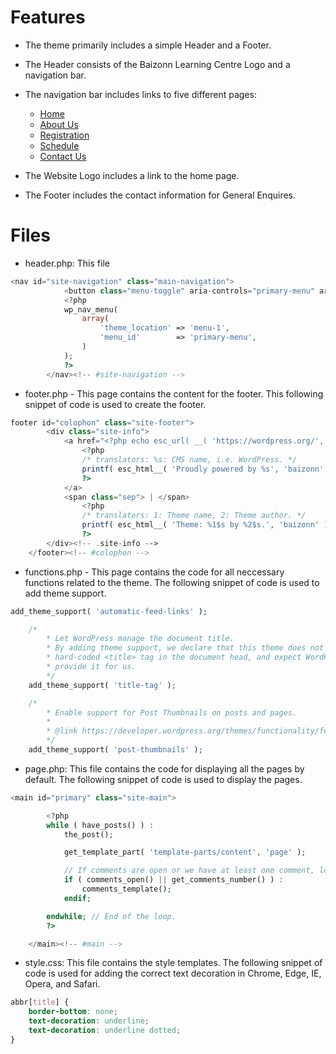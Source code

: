 # Features
- The theme primarily includes a simple Header and a Footer.
- The Header consists of the Baizonn Learning Centre Logo and a navigation bar.
- The navigation bar includes links to five different pages:

  - [Home](https://cp3402-team-a.com/) 
  - [About Us](https://cp3402-team-a.com/about-us-2/)  
  - [Registration](https://cp3402-team-a.com/registration/)
  - [Schedule](https://cp3402-team-a.com/schedule/)
  - [Contact Us](https://cp3402-team-a.com/contact-us/)

- The Website Logo includes a link to the home page.
- The Footer includes the contact information for General Enquires.

# Files
- header.php: This file 
```php
<nav id="site-navigation" class="main-navigation">
			<button class="menu-toggle" aria-controls="primary-menu" aria-expanded="false"><?php esc_html_e( 'Primary Menu', 'baizonn' ); ?></button>
			<?php
			wp_nav_menu(
				array(
					'theme_location' => 'menu-1',
					'menu_id'        => 'primary-menu',
				)
			);
			?>
		</nav><!-- #site-navigation -->
```
- footer.php - This page contains the content for the footer. This following snippet of code is used to create the footer.
```php
footer id="colophon" class="site-footer">
		<div class="site-info">
			<a href="<?php echo esc_url( __( 'https://wordpress.org/', 'baizonn' ) ); ?>">
				<?php
				/* translators: %s: CMS name, i.e. WordPress. */
				printf( esc_html__( 'Proudly powered by %s', 'baizonn' ), 'WordPress' );
				?>
			</a>
			<span class="sep"> | </span>
				<?php
				/* translators: 1: Theme name, 2: Theme author. */
				printf( esc_html__( 'Theme: %1$s by %2$s.', 'baizonn' ), 'baizonn', '<a href="http://underscores.me/">Underscores.me</a>' );
				?>
		</div><!-- .site-info -->
	</footer><!-- #colophon -->
```
- functions.php - This page contains the code for all neccessary functions related to the theme. The following snippet of code is used to add theme support.
```php
add_theme_support( 'automatic-feed-links' );

	/*
		* Let WordPress manage the document title.
		* By adding theme support, we declare that this theme does not use a
		* hard-coded <title> tag in the document head, and expect WordPress to
		* provide it for us.
		*/
	add_theme_support( 'title-tag' );

	/*
		* Enable support for Post Thumbnails on posts and pages.
		*
		* @link https://developer.wordpress.org/themes/functionality/featured-images-post-thumbnails/
		*/
	add_theme_support( 'post-thumbnails' );
```
- page.php: This file contains the code for displaying all the pages by default. The following snippet of code is used to display the pages.
```php
<main id="primary" class="site-main">

		<?php
		while ( have_posts() ) :
			the_post();

			get_template_part( 'template-parts/content', 'page' );

			// If comments are open or we have at least one comment, load up the comment template.
			if ( comments_open() || get_comments_number() ) :
				comments_template();
			endif;

		endwhile; // End of the loop.
		?>

	</main><!-- #main -->
```
- style.css: This file contains the style templates. The following snippet of code is used for adding the correct text decoration in Chrome, Edge, IE, Opera, and Safari.
```css
abbr[title] {
	border-bottom: none;
	text-decoration: underline;
	text-decoration: underline dotted;
}
```
